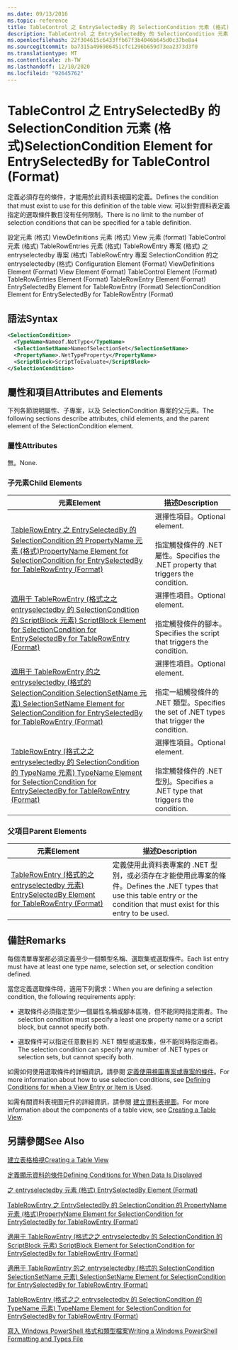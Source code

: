 ```yaml
---
ms.date: 09/13/2016
ms.topic: reference
title: TableControl 之 EntrySelectedBy 的 SelectionCondition 元素 (格式)
description: TableControl 之 EntrySelectedBy 的 SelectionCondition 元素 (格式)
ms.openlocfilehash: 22f304615c6433ffb67f3b4046b645d0c37be8a4
ms.sourcegitcommit: ba7315a496986451cfc1296b659d73ea2373d3f0
ms.translationtype: MT
ms.contentlocale: zh-TW
ms.lasthandoff: 12/10/2020
ms.locfileid: "92645762"
---
```

# <a name="selectioncondition-element-for-entryselectedby-for-tablecontrol-format"></a><span data-ttu-id="a00d0-103">TableControl 之 EntrySelectedBy 的 SelectionCondition 元素 (格式)</span><span class="sxs-lookup"><span data-stu-id="a00d0-103">SelectionCondition Element for EntrySelectedBy for TableControl (Format)</span></span>

<span data-ttu-id="a00d0-104">定義必須存在的條件，才能用於此資料表視圖的定義。</span><span class="sxs-lookup"><span data-stu-id="a00d0-104">Defines the condition that must exist to use for this definition of the table view.</span></span> <span data-ttu-id="a00d0-105">可以針對資料表定義指定的選取條件數目沒有任何限制。</span><span class="sxs-lookup"><span data-stu-id="a00d0-105">There is no limit to the number of selection conditions that can be specified for a table definition.</span></span>

<span data-ttu-id="a00d0-106">設定元素 (格式) ViewDefinitions 元素 (格式) View 元素 (format) TableControl 元素 (格式) TableRowEntries 元素 (格式) TableRowEntry 專案 (格式) 之 entryselectedby 專案 (格式) TableRowEntry 專案 SelectionCondition 的之 entryselectedby (格式) </span><span class="sxs-lookup"><span data-stu-id="a00d0-106">Configuration Element (Format) ViewDefinitions Element (Format) View Element (Format) TableControl Element (Format) TableRowEntries Element (Format) TableRowEntry Element (Format) EntrySelectedBy Element for TableRowEntry (Format) SelectionCondition Element for EntrySelectedBy for TableRowEntry (Format)</span></span>

## <a name="syntax"></a><span data-ttu-id="a00d0-107">語法</span><span class="sxs-lookup"><span data-stu-id="a00d0-107">Syntax</span></span>

```xml
<SelectionCondition>
  <TypeName>Nameof.NetType</TypeName>
  <SelectionSetName>NameofSelectionSet</SelectionSetName>
  <PropertyName>.NetTypeProperty</PropertyName>
  <ScriptBlock>ScriptToEvaluate</ScriptBlock>
</SelectionCondition>
```

## <a name="attributes-and-elements"></a><span data-ttu-id="a00d0-108">屬性和項目</span><span class="sxs-lookup"><span data-stu-id="a00d0-108">Attributes and Elements</span></span>

<span data-ttu-id="a00d0-109">下列各節說明屬性、子專案，以及 SelectionCondition 專案的父元素。</span><span class="sxs-lookup"><span data-stu-id="a00d0-109">The following sections describe attributes, child elements, and the parent element of the SelectionCondition element.</span></span>

### <a name="attributes"></a><span data-ttu-id="a00d0-110">屬性</span><span class="sxs-lookup"><span data-stu-id="a00d0-110">Attributes</span></span>

<span data-ttu-id="a00d0-111">無。</span><span class="sxs-lookup"><span data-stu-id="a00d0-111">None.</span></span>

### <a name="child-elements"></a><span data-ttu-id="a00d0-112">子元素</span><span class="sxs-lookup"><span data-stu-id="a00d0-112">Child Elements</span></span>

|<span data-ttu-id="a00d0-113">元素</span><span class="sxs-lookup"><span data-stu-id="a00d0-113">Element</span></span>|<span data-ttu-id="a00d0-114">描述</span><span class="sxs-lookup"><span data-stu-id="a00d0-114">Description</span></span>|
|-------------|-----------------|
|[<span data-ttu-id="a00d0-115">TableRowEntry 之 EntrySelectedBy 的 SelectionCondition 的 PropertyName 元素 (格式)</span><span class="sxs-lookup"><span data-stu-id="a00d0-115">PropertyName Element for SelectionCondition for EntrySelectedBy for TableRowEntry (Format)</span></span>](./propertyname-element-for-selectioncondition-for-entryselectedby-for-tablerowentry-format.md)|<span data-ttu-id="a00d0-116">選擇性項目。</span><span class="sxs-lookup"><span data-stu-id="a00d0-116">Optional element.</span></span><br /><br /> <span data-ttu-id="a00d0-117">指定觸發條件的 .NET 屬性。</span><span class="sxs-lookup"><span data-stu-id="a00d0-117">Specifies the .NET property that triggers the condition.</span></span>|
|[<span data-ttu-id="a00d0-118">適用于 TableRowEntry (格式之之 entryselectedby 的 SelectionCondition 的 ScriptBlock 元素) </span><span class="sxs-lookup"><span data-stu-id="a00d0-118">ScriptBlock Element for SelectionCondition for EntrySelectedBy for TableRowEntry (Format)</span></span>](./scriptblock-element-for-selectioncondition-for-entryselectedby-for-tablecontrol-format.md)|<span data-ttu-id="a00d0-119">選擇性項目。</span><span class="sxs-lookup"><span data-stu-id="a00d0-119">Optional element.</span></span><br /><br /> <span data-ttu-id="a00d0-120">指定觸發條件的腳本。</span><span class="sxs-lookup"><span data-stu-id="a00d0-120">Specifies the script that triggers the condition.</span></span>|
|[<span data-ttu-id="a00d0-121">適用于 TableRowEntry 的之 entryselectedby (格式的 SelectionCondition SelectionSetName 元素) </span><span class="sxs-lookup"><span data-stu-id="a00d0-121">SelectionSetName Element for SelectionCondition for EntrySelectedBy for TableRowEntry (Format)</span></span>](./selectionsetname-element-for-selectioncondition-for-entryselectedby-for-tablecontrol-format.md)|<span data-ttu-id="a00d0-122">選擇性項目。</span><span class="sxs-lookup"><span data-stu-id="a00d0-122">Optional element.</span></span><br /><br /> <span data-ttu-id="a00d0-123">指定一組觸發條件的 .NET 類型。</span><span class="sxs-lookup"><span data-stu-id="a00d0-123">Specifies the set of .NET types that trigger the condition.</span></span>|
|[<span data-ttu-id="a00d0-124">TableRowEntry (格式之之 entryselectedby 的 SelectionCondition 的 TypeName 元素) </span><span class="sxs-lookup"><span data-stu-id="a00d0-124">TypeName Element for SelectionCondition for EntrySelectedBy for TableRowEntry (Format)</span></span>](./typename-element-for-selectioncondition-for-entryselectedby-for-tablecontrol-format.md)|<span data-ttu-id="a00d0-125">選擇性項目。</span><span class="sxs-lookup"><span data-stu-id="a00d0-125">Optional element.</span></span><br /><br /> <span data-ttu-id="a00d0-126">指定觸發條件的 .NET 型別。</span><span class="sxs-lookup"><span data-stu-id="a00d0-126">Specifies a .NET type that triggers the condition.</span></span>|

### <a name="parent-elements"></a><span data-ttu-id="a00d0-127">父項目</span><span class="sxs-lookup"><span data-stu-id="a00d0-127">Parent Elements</span></span>

|<span data-ttu-id="a00d0-128">元素</span><span class="sxs-lookup"><span data-stu-id="a00d0-128">Element</span></span>|<span data-ttu-id="a00d0-129">描述</span><span class="sxs-lookup"><span data-stu-id="a00d0-129">Description</span></span>|
|-------------|-----------------|
|[<span data-ttu-id="a00d0-130">TableRowEntry (格式的之 entryselectedby 元素) </span><span class="sxs-lookup"><span data-stu-id="a00d0-130">EntrySelectedBy Element for TableRowEntry (Format)</span></span>](./entryselectedby-element-for-tablerowentry-for-tablecontrol-format.md)|<span data-ttu-id="a00d0-131">定義使用此資料表專案的 .NET 型別，或必須存在才能使用此專案的條件。</span><span class="sxs-lookup"><span data-stu-id="a00d0-131">Defines the .NET types that use this table entry or the condition that must exist for this entry to be used.</span></span>|

## <a name="remarks"></a><span data-ttu-id="a00d0-132">備註</span><span class="sxs-lookup"><span data-stu-id="a00d0-132">Remarks</span></span>

<span data-ttu-id="a00d0-133">每個清單專案都必須定義至少一個類型名稱、選取集或選取條件。</span><span class="sxs-lookup"><span data-stu-id="a00d0-133">Each list entry must have at least one type name, selection set, or selection condition defined.</span></span>

<span data-ttu-id="a00d0-134">當您定義選取條件時，適用下列需求：</span><span class="sxs-lookup"><span data-stu-id="a00d0-134">When you are defining a selection condition, the following requirements apply:</span></span>

- <span data-ttu-id="a00d0-135">選取條件必須指定至少一個屬性名稱或腳本區塊，但不能同時指定兩者。</span><span class="sxs-lookup"><span data-stu-id="a00d0-135">The selection condition must specify a least one property name or a script block, but cannot specify both.</span></span>

- <span data-ttu-id="a00d0-136">選取條件可以指定任意數目的 .NET 類型或選取集，但不能同時指定兩者。</span><span class="sxs-lookup"><span data-stu-id="a00d0-136">The selection condition can specify any number of .NET types or selection sets, but cannot specify both.</span></span>

<span data-ttu-id="a00d0-137">如需如何使用選取條件的詳細資訊，請參閱 [定義使用視圖專案或專案的條件](./defining-conditions-for-displaying-data.md)。</span><span class="sxs-lookup"><span data-stu-id="a00d0-137">For more information about how to use selection conditions, see [Defining Conditions for when a View Entry or Item is Used](./defining-conditions-for-displaying-data.md).</span></span>

<span data-ttu-id="a00d0-138">如需有關資料表視圖元件的詳細資訊，請參閱 [建立資料表視圖](./creating-a-table-view.md)。</span><span class="sxs-lookup"><span data-stu-id="a00d0-138">For more information about the components of a table view, see [Creating a Table View](./creating-a-table-view.md).</span></span>

## <a name="see-also"></a><span data-ttu-id="a00d0-139">另請參閱</span><span class="sxs-lookup"><span data-stu-id="a00d0-139">See Also</span></span>

[<span data-ttu-id="a00d0-140">建立表格檢視</span><span class="sxs-lookup"><span data-stu-id="a00d0-140">Creating a Table View</span></span>](./creating-a-table-view.md)

[<span data-ttu-id="a00d0-141">定義顯示資料的條件</span><span class="sxs-lookup"><span data-stu-id="a00d0-141">Defining Conditions for When Data Is Displayed</span></span>](./defining-conditions-for-displaying-data.md)

[<span data-ttu-id="a00d0-142">之 entryselectedby 元素 (格式) </span><span class="sxs-lookup"><span data-stu-id="a00d0-142">EntrySelectedBy Element (Format)</span></span>](./entryselectedby-element-for-tablerowentry-for-tablecontrol-format.md)

[<span data-ttu-id="a00d0-143">TableRowEntry 之 EntrySelectedBy 的 SelectionCondition 的 PropertyName 元素 (格式)</span><span class="sxs-lookup"><span data-stu-id="a00d0-143">PropertyName Element for SelectionCondition for EntrySelectedBy for TableRowEntry (Format)</span></span>](./propertyname-element-for-selectioncondition-for-entryselectedby-for-tablerowentry-format.md)

[<span data-ttu-id="a00d0-144">適用于 TableRowEntry (格式之之 entryselectedby 的 SelectionCondition 的 ScriptBlock 元素) </span><span class="sxs-lookup"><span data-stu-id="a00d0-144">ScriptBlock Element for SelectionCondition for EntrySelectedBy for TableRowEntry (Format)</span></span>](./scriptblock-element-for-selectioncondition-for-entryselectedby-for-tablecontrol-format.md)

[<span data-ttu-id="a00d0-145">適用于 TableRowEntry 的之 entryselectedby (格式的 SelectionCondition SelectionSetName 元素) </span><span class="sxs-lookup"><span data-stu-id="a00d0-145">SelectionSetName Element for SelectionCondition for EntrySelectedBy for TableRowEntry (Format)</span></span>](./selectionsetname-element-for-selectioncondition-for-entryselectedby-for-tablecontrol-format.md)

[<span data-ttu-id="a00d0-146">TableRowEntry (格式之之 entryselectedby 的 SelectionCondition 的 TypeName 元素) </span><span class="sxs-lookup"><span data-stu-id="a00d0-146">TypeName Element for SelectionCondition for EntrySelectedBy for TableRowEntry (Format)</span></span>](./typename-element-for-selectioncondition-for-entryselectedby-for-tablecontrol-format.md)

[<span data-ttu-id="a00d0-147">寫入 Windows PowerShell 格式和類型檔案</span><span class="sxs-lookup"><span data-stu-id="a00d0-147">Writing a Windows PowerShell Formatting and Types File</span></span>](./writing-a-powershell-formatting-file.md)
